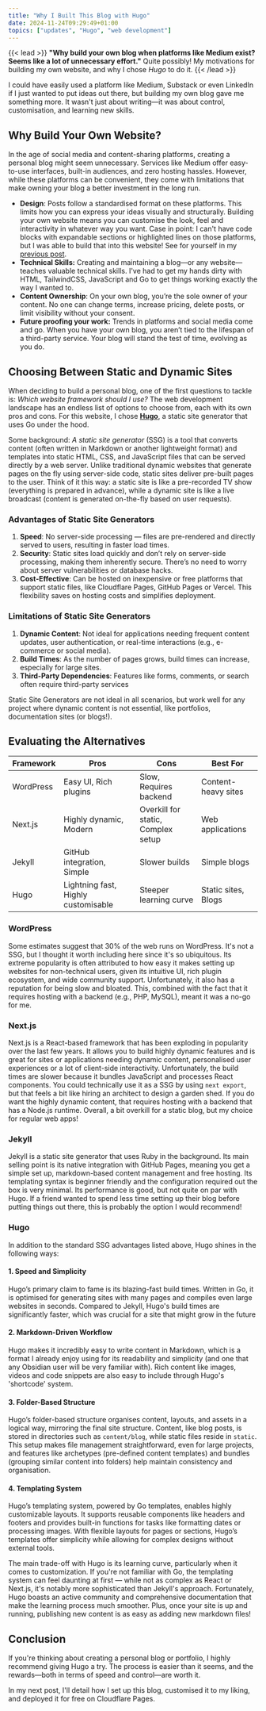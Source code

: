 ```yaml
---
title: "Why I Built This Blog with Hugo"
date: 2024-11-24T09:29:49+01:00
topics: ["updates", "Hugo", "web development"]
---
```


{{< lead >}}
**"Why build your own blog when platforms like Medium exist? Seems like a lot of unnecessary effort."** Quite possibly! My motivations for building my own website, and why I chose *Hugo* to do it.
{{< /lead >}}

I could have easily used a platform like Medium, Substack or even LinkedIn if I just wanted to put ideas out there, but building my own blog gave me something more. It wasn't just about writing—it was about control, customisation, and learning new skills.

## Why Build Your Own Website?

In the age of social media and content-sharing platforms, creating a personal blog might seem unnecessary. Services like Medium offer easy-to-use interfaces, built-in audiences, and zero hosting hassles. However, while these platforms can be convenient, they come with limitations that make owning your blog a better investment in the long run.
- **Design**: Posts follow a standardised format on these platforms. This limits how you can express your ideas visually and structurally. Building your own website means you can customise the look, feel and interactivity in whatever way you want. Case in point: I can't have code blocks with expandable sections or highlighted lines on those platforms, but I was able to build that into this website! See for yourself in my [previous post](/blog/obsidian-periodic-notes/).
- **Technical Skills:** Creating and maintaining a blog—or any website—teaches valuable technical skills. I've had to get my hands dirty with HTML, TailwindCSS, JavaScript and Go to get things working exactly the way I wanted to.
- **Content Ownership**: On your own blog, you’re the sole owner of your content. No one can change terms, increase pricing, delete posts, or limit visibility without your consent.
- **Future proofing your work:** Trends in platforms and social media come and go. When you have your own blog, you aren’t tied to the lifespan of a third-party service. Your blog will stand the test of time, evolving as you do.

## Choosing Between Static and Dynamic Sites

When deciding to build a personal blog, one of the first questions to tackle is: *Which website framework should I use?*  The web development landscape has an endless list of options to choose from, each with its own pros and cons. For this website, I chose [**Hugo**](https://gohugo.io/), a static site generator that uses Go under the hood. 

Some background: *A static site generator* (SSG) is a tool that converts content (often written in Markdown or another lightweight format) and templates into static HTML, CSS, and JavaScript files that can be served directly by a web server. Unlike traditional dynamic websites that generate pages on the fly using server-side code, static sites deliver pre-built pages to the user. Think of it this way: a static site is like a pre-recorded TV show (everything is prepared in advance), while a dynamic site is like a live broadcast (content is generated on-the-fly based on user requests).

### Advantages of Static Site Generators
1. **Speed**: No server-side processing — files are pre-rendered and directly served to users, resulting in faster load times.
2. **Security**: Static sites load quickly and don’t rely on server-side processing, making them inherently secure. There’s no need to worry about server vulnerabilities or database hacks.
3. **Cost-Effective**:  Can be hosted on inexpensive or free platforms that support static files, like Cloudflare Pages, GitHub Pages or Vercel. This flexibility saves on hosting costs and simplifies deployment.

### Limitations of Static Site Generators
1. **Dynamic Content**: Not ideal for applications needing frequent content updates, user authentication, or real-time interactions (e.g., e-commerce or social media).
2. **Build Times**: As the number of pages grows, build times can increase, especially for large sites.
3. **Third-Party Dependencies**: Features like forms, comments, or search often require third-party services

Static Site Generators are not ideal in all scenarios, but work well for any project where dynamic content is not essential, like portfolios, documentation sites (or blogs!).

## Evaluating the Alternatives

| Framework | Pros | Cons | Best For |
|-----------|------|------|-----------|
| WordPress | Easy UI, Rich plugins | Slow, Requires backend | Content-heavy sites |
| Next.js   | Highly dynamic, Modern | Overkill for static, Complex setup | Web applications |
| Jekyll    | GitHub integration, Simple | Slower builds | Simple blogs |
| Hugo      | Lightning fast, Highly customisable | Steeper learning curve | Static sites, Blogs |

### WordPress
Some estimates suggest that 30% of the web runs on WordPress. It's not a SSG, but I thought it worth including here since it's so ubiquitous. Its extreme popularity is often attributed to how easy it makes setting up websites for non-technical users, given its intuitive UI, rich plugin ecosystem, and wide community support. Unfortunately, it also has a reputation for being slow and bloated. This, combined with the fact that it requires hosting with a backend (e.g., PHP, MySQL), meant it was a no-go for me.

### Next.js
Next.js is a React-based framework that has been exploding in popularity over the last few years. It allows you to build highly dynamic features and is great for sites or applications needing dynamic content, personalised user experiences or a lot of client-side interactivity. Unfortunately, the build times are slower because it bundles JavaScript and processes React components. You could technically use it as a SSG by using `next export`, but that feels a bit like hiring an architect to design a garden shed. If you do want the highly dynamic content, that requires hosting with a backend that has a Node.js runtime. Overall, a bit overkill for a static blog, but my choice for regular web apps!

### Jekyll
Jekyll is a static site generator that uses Ruby in the background. Its main selling point is its native integration with GitHub Pages, meaning you get a simple set up, markdown-based content management and free hosting. Its templating syntax is beginner friendly and the configuration required out the box is very minimal. Its performance is good, but not quite on par with Hugo. If a friend wanted to spend less time setting up their blog before putting things out there, this is probably the option I would recommend!

### Hugo
In addition to the standard SSG advantages listed above, Hugo shines in the following ways:
#### 1. Speed and Simplicity
Hugo’s primary claim to fame is its blazing-fast build times. Written in Go, it is optimised for generating sites with many pages and compiles even large websites in seconds. Compared to Jekyll, Hugo's build times are significantly faster, which was crucial for a site that might grow in the future
#### 2. Markdown-Driven Workflow
Hugo makes it incredibly easy to write content in Markdown, which is a format I already enjoy using for its readability and simplicity (and one that any Obsidian user will be very familiar with). Rich content like images, videos and code snippets are also easy to include through Hugo's 'shortcode' system.
#### 3. Folder-Based Structure
Hugo’s folder-based structure organises content, layouts, and assets in a logical way, mirroring the final site structure. Content, like blog posts, is stored in directories such as `content/blog`, while static files reside in `static`. This setup makes file management straightforward, even for large projects, and features like archetypes (pre-defined content templates) and bundles (grouping similar content into folders) help maintain consistency and organisation.
#### 4. Templating System
Hugo’s templating system, powered by Go templates, enables highly customizable layouts. It supports reusable components like headers and footers and provides built-in functions for tasks like formatting dates or processing images. With flexible layouts for pages or sections, Hugo’s templates offer simplicity while allowing for complex designs without external tools.

The main trade-off with Hugo is its learning curve, particularly when it comes to customization. If you're not familiar with Go, the templating system can feel daunting at first — while not as complex as React or Next.js, it's notably more sophisticated than Jekyll's approach. Fortunately, Hugo boasts an active community and comprehensive documentation that make the learning process much smoother. Plus, once your site is up and running, publishing new content is as easy as adding new markdown files!

## Conclusion

If you're thinking about creating a personal blog or portfolio, I highly recommend giving Hugo a try. The process is easier than it seems, and the rewards—both in terms of speed and control—are worth it.

In my next post, I'll detail how I set up this blog, customised it to my liking, and deployed it for free on Cloudflare Pages.
